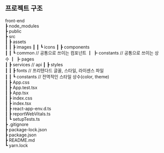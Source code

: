 ## 프로젝트 구조

front-end   
┣ node_modules  
┣ public  
┣ src  
┃ ┣ assets  
┃ ┃ ┣ images
┃ ┃ ┗ icons
┃ ┣ components  
┃ ┃ ┗ common // 공통으로 쓰이는 컴포넌트
┃ ┣ constants // 공통으로 쓰이는 상수
┃ ┣ pages  
┃ ┣ services // api
┃ ┣ styles  
┃ ┃ ┣ fonts // 프리텐다드 글꼴, 스타일, 라이센스 파일  
┃ ┃ ┗ constants // 전역적인 스타일 상수(color, theme)  
┃ ┣ App.css  
┃ ┣ App.test.tsx  
┃ ┣ App.tsx  
┃ ┣ index.css  
┃ ┣ index.tsx  
┃ ┣ react-app-env.d.ts  
┃ ┣ reportWebVitals.ts  
┃ ┗ setupTests.ts  
┣ .gitignore  
┣ package-lock.json  
┣ package.json  
┣ README.md  
┗ yarn.lock
